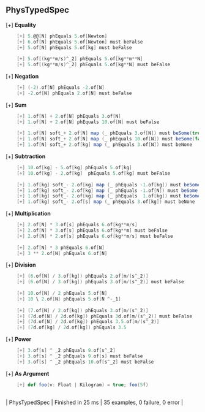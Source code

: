 ## PhysTypedSpec

[+] __Equality__
```scala
	[+] 5.@@[N] phEquals 5.of[Newton]  
	[+] 6.of[N] phEquals 5.of[Newton] must beFalse  
	[+] 5.of[N] phEquals 5.of[kg] must beFalse  
    
	[+] 5.of[(kg**m/s)^_2] phEquals 5.of[kg**m**N]  
	[+] 5.of[(kg**m/s)^_2] phEquals 5.of[kg**N] must beFalse  
```

[+] __Negation__
```scala
	[+] (-2).of[N] phEquals -2.of[N]  
	[+] -2.of[N] phEquals 2.of[N] must beFalse  
```

[+] __Sum__
```scala
	[+] 1.of[N] + 2.of[N] phEquals 3.of[N]  
	[+] 1.of[N] + 2.of[N] phEquals 10.of[N] must beFalse  
    
	[+] 1.of[N] soft_+ 2.of[N] map (_ phEquals 3.of[N]) must beSome(true)  
	[+] 1.of[N] soft_+ 2.of[N] map (_ phEquals 10.of[N]) must beSome(false)  
	[+] 1.of[N] soft_+ 2.of[kg] map (_ phEquals 3.of[N]) must beNone  
```

[+] __Subtraction__
```scala
	[+] 10.of[kg] - 5.of[kg] phEquals 5.of[kg]  
	[+] 10.of[kg] - 2.of[kg]  phEquals 5.of[kg] must beFalse  
    
	[+] 1.of[kg] soft_- 2.of[kg] map (_ phEquals -1.of[kg]) must beSome(true)  
	[+] 1.of[kg] soft_- 2.of[kg] map (_ phEquals -1.of[N]) must beSome(false)  
	[+] 1.of[kg] soft_- 2.of[kg] map (_ phEquals  1.of[kg]) must beSome(false)  
	[+] 1.of[kg] soft_- 2.of[s] map (_ phEquals 3.of[kg]) must beNone  
```

[+] __Multiplication__
```scala
	[+] 2.of[N] * 3.of[s] phEquals 6.of[kg**m/s]  
	[+] 2.of[N] * 3.of[s] phEquals 6.of[kg**m] must beFalse 
	[+] 2.of[N] * 2.of[s] phEquals 6.of[kg**m/s] must beFalse 
    
	[+] 2.of[N] * 3 phEquals 6.of[N]  
	[+] 3 ** 2.of[N] phEquals 6.of[N]  
```

[+] __Division__
```scala
	[+] (6.of[N] / 3.of[kg]) phEquals 2.of[m/(s^_2)]  
	[+] (6.of[N] / 3.of[kg]) phEquals 3.of[m/(s^_2)] must beFalse  
    
	[+] 10.of[N] / 2 phEquals 5.of[N]  
	[+] 10 \ 2.of[N] phEquals 5.of[N ^-_1]  
    
	[+] (7.of[N] / 2.of[kg]) phEquals 3.of[m/(s^_2)]  
	[+] (7d.of[N] / 2d.of[kg]) phEquals 3d.of[m/(s^_2)] must beFalse  
	[+] (7d.of[N] / 2d.of[kg]) phEquals 3.5.of[m/(s^_2)]  
	[+] (7d.of[kg] / 2d.of[kg]) phEquals 3.5  
```

[+] __Power__
```scala
	[+] 3.of[s] ^ _2 phEquals 9.of[s^_2]  
	[+] 3.of[s] ^ _2 phEquals 9.of[s] must beFalse 
	[+] 3.of[s] ^ _2 phEquals 10.of[s^_2] must beFalse 
```

[+] __As Argument__
```scala
	[+] def foo(v: Float | Kilogram) = true; foo(5f) 
   
```

| PhysTypedSpec | Finished in 25 ms | 35 examples, 0 failure, 0 error |

